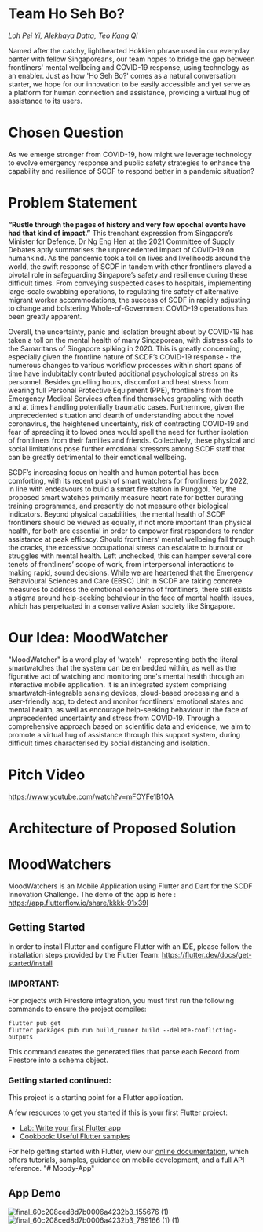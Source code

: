 # Team Ho Seh Bo?
*Loh Pei Yi, Alekhaya Datta, Teo Kang Qi*

Named after the catchy, lighthearted Hokkien phrase used in our everyday banter with fellow Singaporeans, our team hopes to bridge the gap between frontliners' mental wellbeing and COVID-19 response, using technology as an enabler. Just as how 'Ho Seh Bo?' comes as a natural conversation starter, we hope for our innovation to be easily accessible and yet serve as a platform for human connection and assistance, providing a virtual hug of assistance to its users.

# Chosen Question
As we emerge stronger from COVID-19, how might we leverage technology to evolve emergency response and public safety strategies to enhance the capability and resilience of SCDF to respond better in a pandemic situation? 

# Problem Statement
**“Rustle through the pages of history and very few epochal events have had that kind of impact.”** This trenchant expression from Singapore’s Minister for Defence, Dr Ng Eng Hen at the 2021 Committee of Supply Debates aptly summarises the unprecedented impact of COVID-19 on humankind. As the pandemic took a toll on lives and livelihoods around the world, the swift response of SCDF in tandem with other frontliners played a pivotal role in safeguarding Singapore’s safety and resilience during these difficult times. From conveying suspected cases to hospitals, implementing large-scale swabbing operations, to regulating fire safety of alternative migrant worker accommodations, the success of SCDF in rapidly adjusting to change and bolstering Whole-of-Government COVID-19 operations has been greatly apparent. 

Overall, the uncertainty, panic and isolation brought about by COVID-19 has taken a toll on the mental health of many Singaporean, with distress calls to the Samaritans of Singapore spiking in 2020. This is greatly concerning, especially given the frontline nature of SCDF’s COVID-19 response - the numerous changes to various workflow processes within short spans of time have indubitably contributed additional psychological stress on its personnel. Besides gruelling hours, discomfort and heat stress from wearing full Personal Protective Equipment (PPE), frontliners from the Emergency Medical Services often find themselves grappling with death and at times handling potentially traumatic cases. Furthermore, given the unprecedented situation and dearth of understanding about the novel coronavirus, the heightened uncertainty, risk of contracting COVID-19 and fear of spreading it to loved ones would spell the need for further isolation of frontliners from their families and friends. Collectively, these physical and social limitations pose further emotional stressors among SCDF staff that can be greatly detrimental to their emotional wellbeing.

SCDF’s increasing focus on health and human potential has been comforting, with its recent push of smart watchers for frontliners by 2022, in line with endeavours to build a smart fire station in Punggol. Yet, the proposed smart watches primarily measure heart rate for better curating training programmes, and presently do not measure other biological indicators. Beyond physical capabilities, the mental health of SCDF frontliners should be viewed as equally, if not more important than physical health, for both are essential in order to empower first responders to render assistance at peak efficacy. Should frontliners’ mental wellbeing fall through the cracks, the excessive occupational stress can escalate to burnout or struggles with mental health. Left unchecked, this can hamper several core tenets of frontliners’ scope of work, from interpersonal interactions to making rapid, sound decisions. While we are heartened that the Emergency Behavioural Sciences and Care (EBSC) Unit in SCDF are taking concrete measures to address the emotional concerns of frontliners, there still exists a stigma around help-seeking behaviour in the face of mental health issues, which has perpetuated in a conservative Asian society like Singapore. 

# Our Idea: MoodWatcher
"MoodWatcher" is a word play of 'watch' - representing both the literal smartwatches that the system can be embedded within, as well as the figurative act of watching and monitoring one's mental health through an interactive mobile application. It is an integrated system comprising smartwatch-integrable sensing devices, cloud-based processing and a user-friendly app, to detect and monitor frontliners’ emotional states and mental health, as well as encourage help-seeking behaviour in the face of unprecedented uncertainty and stress from COVID-19. Through a comprehensive approach based on scientific data and evidence, we aim to promote a virtual hug of assistance through this support system, during difficult times characterised by social distancing and isolation.

# Pitch Video
https://www.youtube.com/watch?v=mFOYFe1B1OA

# Architecture of Proposed Solution 

# MoodWatchers

MoodWatchers is an Mobile Application using Flutter and Dart for the SCDF Innovation Challenge. The demo of the app is here : https://app.flutterflow.io/share/kkkk-91x39l

## Getting Started

In order to install Flutter and configure Flutter with an IDE, please follow the installation steps provided by the Flutter Team: https://flutter.dev/docs/get-started/install


### IMPORTANT:

For projects with Firestore integration, you must first run the following commands to ensure the project compiles:

```
flutter pub get
flutter packages pub run build_runner build --delete-conflicting-outputs
```

This command creates the generated files that parse each Record from Firestore into a schema object.

### Getting started continued:

This project is a starting point for a Flutter application.

A few resources to get you started if this is your first Flutter project:

- [Lab: Write your first Flutter app](https://flutter.dev/docs/get-started/codelab)
- [Cookbook: Useful Flutter samples](https://flutter.dev/docs/cookbook)

For help getting started with Flutter, view our
[online documentation](https://flutter.dev/docs), which offers tutorials,
samples, guidance on mobile development, and a full API reference.
"# Moody-App" 

## App Demo

![final_60c208ced8d7b0006a4232b3_155676 (1)](https://user-images.githubusercontent.com/55008888/121541877-3cafcc00-ca3a-11eb-8ce9-7aa58da0bd6f.gif)
![final_60c208ced8d7b0006a4232b3_789166 (1) (1)](https://user-images.githubusercontent.com/55008888/121543246-5867a200-ca3b-11eb-81c0-925662aec768.gif)


